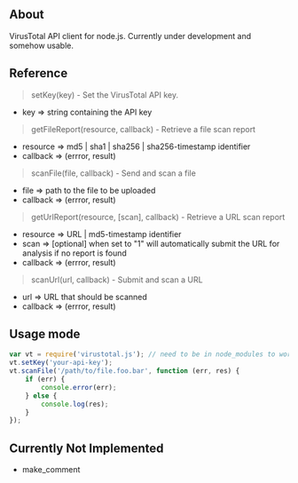 ## About

VirusTotal API client for node.js. Currently under development and somehow usable.

## Reference

> setKey(key) - Set the VirusTotal API key.
 * key => string containing the API key

> getFileReport(resource, callback) - Retrieve a file scan report
 * resource => md5 | sha1 | sha256 | sha256-timestamp identifier
 * callback => (errror, result)

> scanFile(file, callback) - Send and scan a file
 * file     => path to the file to be uploaded
 * callback => (errror, result)

> getUrlReport(resource, [scan], callback) - Retrieve a URL scan report
 * resource => URL | md5-timestamp identifier
 * scan     => [optional] when set to "1" will automatically submit the URL for analysis if no report is found
 * callback => (errror, result)

> scanUrl(url, callback) - Submit and scan a URL
 * url      => URL that should be scanned
 * callback => (errror, result)

## Usage mode

```javascript
var vt = require('virustotal.js'); // need to be in node_modules to work like this
vt.setKey('your-api-key');
vt.scanFile('/path/to/file.foo.bar', function (err, res) {
	if (err) {
		console.error(err);
	} else {
		console.log(res);
	}
});
```

## Currently Not Implemented

 * make_comment
